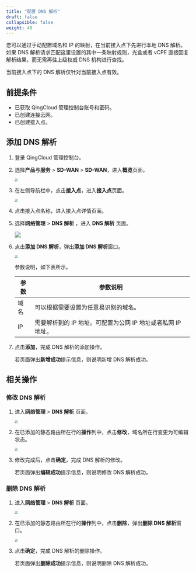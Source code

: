 ```yaml
---
title: "配置 DNS 解析"
draft: false
collapsible: false
weight: 40
---
```


您可以通过手动配置域名和 IP 的映射，在当前接入点下先进行本地 DNS 解析。如果 DNS 解析请求匹配这里设置的其中一条映射规则，光盒或者 vCPE 直接回复解析结果，而无需再往上级权威 DNS 机构进行查找。

当前接入点下的 DNS 解析仅针对当前接入点有效。

## 前提条件

- 已获取 QingCloud 管理控制台账号和密码。
- 已创建连接云网。
- 已创建接入点。

## 添加 DNS 解析

1. 登录 QingCloud 管理控制台。

2. 选择**产品与服务** > **SD-WAN** > **SD-WAN**，进入**概览**页面。

   <img src="../../../../_images/qs_cloud_network.png" style="zoom:50%;" />

3. 在左侧导航栏中，点击**接入点**，进入**接入点**页面。

   <img src="../../../../_images/qs_light_access.png" style="zoom:50%;" />

4. 点击接入点名称，进入接入点详情页面。

5. 选择**网络管理** > **DNS 解析** ，进入 **DNS 解析** 页面。

   <img src="../../../../_images/um_dns_list.png" />

6. 点击**添加 DNS 解析**，弹出**添加 DNS 解析**窗口。

   <img src="../../../../_images/um_dns_win.png" style="zoom:50%;" />

   参数说明，如下表所示。

   | 参数 | 参数说明                                                     |
   | ---- | ------------------------------------------------------------ |
   | 域名 | 可以根据需要设置为任意易识别的域名。                         |
   | IP   | 需要解析到的 IP 地址。可配置为公网 IP 地址或者私网 IP 地址。 |
   
7. 点击**添加**，完成 DNS 解析的添加操作。

   若页面弹出**新增成功**提示信息，则说明新增 DNS 解析成功。

## 相关操作

### 修改 DNS 解析

1. 进入**网络管理** > **DNS 解析** 页面。

   <img src="../../../../_images/qs_vcpe_bgp_list.png" style="zoom:50%;" />

2. 在已添加的静态路由所在行的**操作**列中，点击**修改**，域名所在行变更为可编辑状态。

   <img src="../../../../_images/um_modify_snat.png" style="zoom:50%;" />

3. 修改完成后，点击**确定**，完成 DNS 解析的修改。

   若页面弹出**编辑成功**提示信息，则说明修改 DNS 解析成功。

### 删除 DNS 解析

1. 进入**网络管理** > **DNS 解析** 页面。

   <img src="../../../../_images/qs_vcpe_bgp_list.png" style="zoom:50%;" />

2. 在已添加的静态路由所在行的**操作**列中，点击**删除**，弹出**删除 DNS 解析**窗口。

   <img src="../../../../_images/um_del_bgp.png" style="zoom:50%;" />

3. 点击**确定**，完成 DNS 解析的删除操作。

   若页面弹出**删除成功**提示信息，则说明删除 DNS 解析成功。

